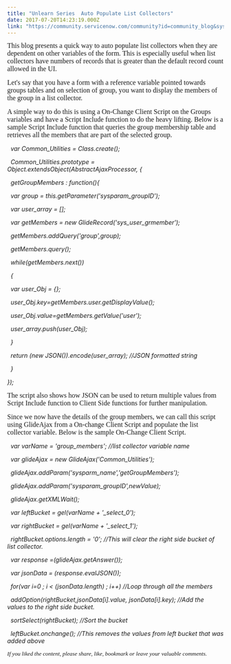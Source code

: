 ```yaml
---
title: "Unlearn Series  Auto Populate List Collectors"
date: 2017-07-20T14:23:19.000Z
link: "https://community.servicenow.com/community?id=community_blog&sys_id=1bdd6ae9dbd0dbc01dcaf3231f96194a"
---
```

<p><span style="font-family: verdana, geneva; font-size: 12pt;">This blog presents a quick way to auto populate list collectors when they are dependent on other variables of the form. This is especially useful when list collectors have numbers of records that is greater than the default record count allowed in the UI.</span></p><p></p><p><span style="font-family: verdana, geneva; font-size: 12pt;">Let's say that you have a form with a reference variable pointed towards groups tables and on selection of group, you want to display the members of the group in a list collector.</span></p><p></p><p><span style="font-family: verdana, geneva; font-size: 12pt;">A simple way to do this is using a On-Change Client Script on the Groups variables and have a Script Include function to do the heavy lifting. Below is a sample Script Include function that queries the group membership table and retrieves all the members that are part of the selected group.</span></p><p></p><p><em>   var Common_Utilities = Class.create();</em></p><p><em>   Common_Utilities.prototype = Object.extendsObject(AbstractAjaxProcessor, {</em></p><p><em>   getGroupMembers : function(){</em></p><p><em>   var group = this.getParameter('sysparam_groupID');</em></p><p><em>   var user_array = [];</em></p><p></p><p><em>   var getMembers = new GlideRecord('sys_user_grmember');</em></p><p><em>   getMembers.addQuery('group',group);</em></p><p><em>   getMembers.query();</em></p><p><em>   while(getMembers.next())</em></p><p><em>   {</em></p><p><em>   var user_Obj = {};</em></p><p><em>   user_Obj.key=getMembers.user.getDisplayValue();</em></p><p><em>   user_Obj.value=getMembers.getValue('user');</em></p><p><em>   user_array.push(user_Obj);</em></p><p><em>   }</em></p><p></p><p><em>   return (new JSON()).encode(user_array); //JSON formatted string</em></p><p></p><p><em>   }</em></p><p><em>});</em></p><p></p><p><span style="font-family: verdana, geneva; font-size: 12pt;">The script also shows how JSON can be used to return multiple values from Script Include function to Client Side functions for further manipulation.</span></p><p></p><p><span style="font-family: verdana, geneva; font-size: 12pt;">Since we now have the details of the group members, we can call this script using GlideAjax from a On-change Client Script and populate the list collector variable. Below is the sample On-Change Client Script.</span></p><p></p><p><em>   var varName = 'group_members'; //list collector variable name</em></p><p><em>   var glideAjax = new GlideAjax('Common_Utilities');</em></p><p><em>   glideAjax.addParam('sysparm_name','getGroupMembers');</em></p><p><em>   glideAjax.addParam('sysparam_groupID',newValue);</em></p><p><em>   glideAjax.getXMLWait();</em></p><p></p><p><em>   var leftBucket = gel(varName + '_select_0');</em></p><p><em>   var rightBucket = gel(varName + '_select_1');</em></p><p><em>   rightBucket.options.length = '0'; //This will clear the right side bucket of list collector.</em></p><p></p><p><em>   var response =(glideAjax.getAnswer());</em></p><p><em>   var jsonData = (response.evalJSON());</em></p><p><em>   for(var i=0 ; i &lt; (jsonData.length) ; i++) //Loop through all the members </em></p><p><em>   addOption(rightBucket,jsonData[i].value, jsonData[i].key); //Add the values to the right side bucket.</em></p><p></p><p><em>   sortSelect(rightBucket); //Sort the bucket </em></p><p><em>   leftBucket.onchange(); //This removes the values from left bucket that was added above</em></p><p></p><p><span style="font-family: verdana, geneva; font-size: 10pt;"><em>If you liked the content, please share, like, bookmark or leave your valuable comments.</em></span></p>